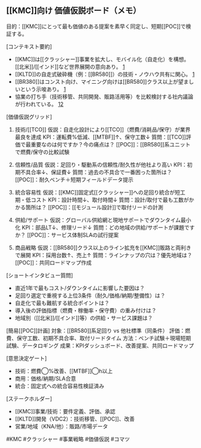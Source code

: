 [[KMC]]向け 価値仮説ボード（メモ）
--------------------------------
目的：[[KMC]]にとって最も価値のある提案を素早く同定し、短期[[POC]]で検証する。

[コンテキスト要約]
- [[KMC]]は[[クラッシャー]]事業を拡大し、モバイル化（自走化）を構想。[[北米]]/[[インド]]など世界展開の意向あり。 [1](https://engage.cloud.microsoft/main/threads/eyJfdHlwZSI6IlRocmVhZCIsImlkIjoiMTEzMzkzNDgwMjA0Mjg4MCJ9)
- [[KLTD]]の自走式破砕機（例：[[BR580]]）の技術・ノウハウ共有に関心。 [1](https://engage.cloud.microsoft/main/threads/eyJfdHlwZSI6IlRocmVhZCIsImlkIjoiMTEzMzkzNDgwMjA0Mjg4MCJ9)
- [[BR380]]はコンスト向け、マイニング向けは[[BR580]]クラス以上が望ましいという示唆あり。 [1](https://engage.cloud.microsoft/main/threads/eyJfdHlwZSI6IlRocmVhZCIsImlkIjoiMTEzMzkzNDgwMjA0Mjg4MCJ9)
- 協業の打ち手（技術移管、共同開発、販路活用等）を比較検討する社内議論が行われている。 [1](https://engage.cloud.microsoft/main/threads/eyJfdHlwZSI6IlRocmVhZCIsImlkIjoiMTEzMzkzNDgwMjA0Mjg4MCJ9)[2](https://app.powerbi.com/groups/5fe7d494-407a-44e1-a088-f234ad55653a/reports/28f7946b-d261-4d9a-a1a3-cb8cd74fa737?pbi_source=Substrate)

[価値仮説グリッド]
1) 技術/[[TCO]]
   仮説：自走化設計により[[TCO]]（燃費/消耗品/保守）が業界最良を達成
   KPI：運転費%低減、[[MTBF]]↑、保守工数↓
   質問：[[TCO]]評価で最重要なのは何ですか？今の痛点は？
   [[POC]]：[[BR580]]系ユニットで燃費/保守の比較試験

2) 信頼性/品質
   仮説：足回り・駆動系の信頼性/耐久性が他社より高い
   KPI：初期不具合率↓、保証費↓
   質問：過去の不具合で一番困った箇所は？
   [[POC]]：耐久ベンチ＋短期フィールドデータ提示

3) 統合容易性
   仮説：[[KMC]]固定式[[クラッシャー]]への足回り統合が短工期・低コスト
   KPI：設計時間↓、取付時間↓
   質問：設計/取付で最も工数がかかる箇所は？
   [[POC]]：[[モジュール設計]]で取付リードの計測

4) 供給/サポート
   仮説：グローバル供給網と現地サポートでダウンタイム最小化
   KPI：部品LT↓、修理リード↓
   質問：どの地域の供給/サポートが課題ですか？
   [[POC]]：サービス体制SLAの試行提案

5) 商品戦略
   仮説：[[BR580]]クラス以上のライン拡充を[[KMC]]販路と両利きで展開
   KPI：採用台数↑、売上↑
   質問：ラインナップの穴は？優先地域は？
   [[POC]]：共同ロードマップ作成

[ショートインタビュー質問]
- 直近1年で最もコスト/ダウンタイムに影響した要因は？
- 足回り選定で重視する上位3条件（耐久/価格/納期/整備性）は？
- 自走化で最も難航する統合ポイントは？
- 導入後の評価指標（燃費・稼働率・保守費）の重み付けは？
- 地域別（[[北米]]/[[インド]]等）の供給・サービス課題は？

[簡易[[POC]]計画]
対象：[[BR580]]系足回り vs 他社標準（同条件）
評価：燃費、保守工数、初期不具合率、取付リードタイム
方法：ベンチ試験＋現場短期試験、データロギング
成果：KPIダッシュボード、改善提案、共同ロードマップ

[意思決定ゲート]
- 技術：燃費◯%改善、[[MTBF]]◯h以上
- 商用：価格/納期/SLA合意
- 統合：固定式への統合容易性検証済み

[ステークホルダー]
- [[KMC]]事業/技術：要件定義、評価、承認
- [[KLTD]]開発（VDC2）：技術移管、[[POC]]、改善
- 営業/地域（KNA/他）：販路/市場データ

#KMC #クラッシャー #事業戦略 #価値仮説 #コマツ